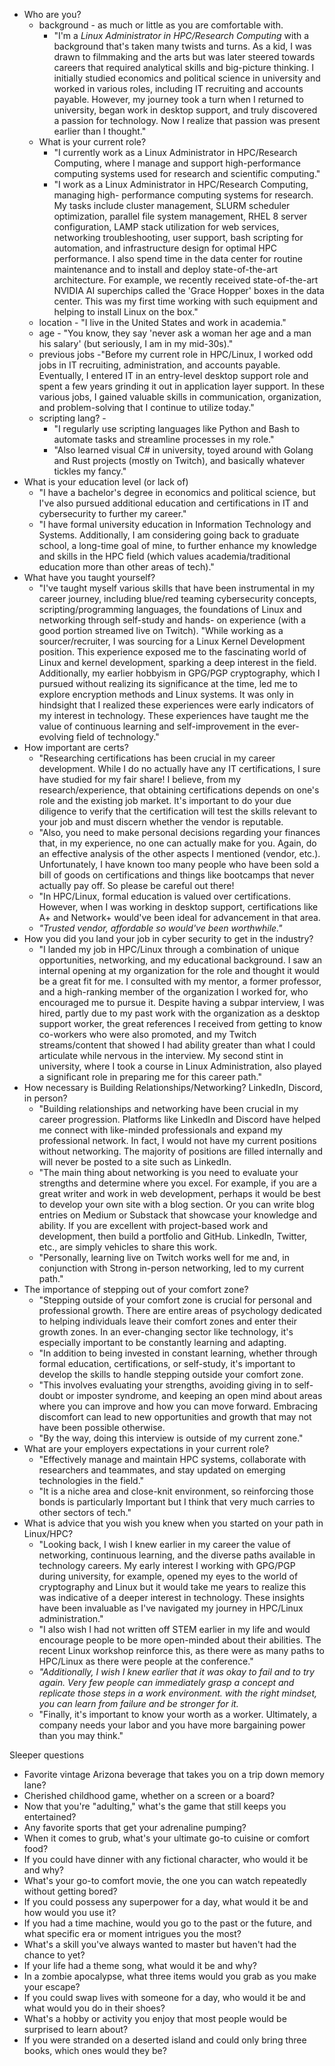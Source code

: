 - Who are you? 
	- background - as much or little as you are comfortable with. 
		- "I'm a *Linux Administrator in HPC/Research Computing* with a background that's taken many twists and turns. As a kid, I was drawn to filmmaking and the arts but was later steered towards careers that required analytical skills and big-picture thinking. I initially studied economics and political science in university and worked in various roles, including IT recruiting and accounts payable. However, my journey took a turn when I returned to university, began work in desktop support, and truly discovered a passion for technology. Now I realize that passion was present earlier than I thought."
	- What is your current role? 
		- "I currently work as a Linux Administrator in HPC/Research Computing, where I manage and support high-performance computing systems used for research and scientific computing."
		- "I work as a Linux Administrator in HPC/Research Computing, managing high- performance computing systems for research. My tasks include cluster management, SLURM scheduler optimization, parallel file system management, RHEL 8 server configuration, LAMP stack utilization for web services, networking troubleshooting, user support, bash scripting for automation, and infrastructure design for optimal HPC performance. I also spend time in the data center for routine maintenance and to install and  deploy state-of-the-art architecture. For example, we recently received state-of-the-art NVIDIA AI superchips called the 'Grace Hopper' boxes in the data center. This was my first time working with such equipment and helping to install Linux on the box."
	- location - "I live in the United States and work in academia."
	- age - "You know, they say 'never ask a woman her age and a man his salary' (but seriously, I am in my mid-30s)."
	- previous jobs -"Before my current role in HPC/Linux, I worked odd jobs in IT recruiting, administration, and accounts payable. Eventually, I entered IT in an entry-level desktop support role and spent a few years grinding it out in application layer support. In these various jobs, I gained valuable skills in communication, organization, and problem-solving that I continue to utilize today."
	- scripting lang? - 
		- "I regularly use scripting languages like Python and Bash to automate tasks and streamline processes in my role."
		- "Also learned visual C# in university, toyed around with Golang and Rust projects (mostly on Twitch), and basically whatever tickles my fancy."
- What is your education level (or lack of)
	- "I have a bachelor's degree in economics and political science, but I've also pursued additional education and certifications in IT and cybersecurity to further my career." 
	- "I have formal university education in Information Technology and Systems. Additionally, I am considering going back to graduate school, a long-time goal of mine, to further enhance my knowledge and skills in the HPC field (which values academia/traditional education more than other areas of tech)."
- What have you taught yourself?
	- "I've taught myself various skills that have been instrumental in my career journey, including blue/red teaming cybersecurity concepts, scripting/programming  languages, the foundations of Linux and networking through self-study and hands- on experience (with a good portion streamed live on Twitch). "While working as a sourcer/recruiter, I was sourcing for a Linux Kernel Development position. This experience exposed me to the fascinating world of Linux and kernel development, sparking a deep interest in the field. Additionally, my earlier hobbyism in GPG/PGP cryptography, which I pursued without realizing its significance at the time, led me to explore encryption methods and Linux systems. It was only in hindsight that I realized these experiences were early indicators of my interest in technology. These  experiences have taught me the value of continuous learning and self-improvement in the ever-evolving field of technology."
- How important are certs?
	- "Researching certifications has been crucial in my career development. While I do no actually have any IT certifications, I sure have studied for my fair share! I believe, from my research/experience, that obtaining certifications depends on one's role and the existing job market. It's important to do your due diligence to verify that the certification will test the skills relevant to your job and must discern whether the vendor is reputable. 
	- "Also, you need to make personal decisions regarding your finances that, in my experience, no one can actually make for you. Again, do an effective analysis of the other aspects I mentioned (vendor, etc.). Unfortunately, I have known too many people who have been sold a bill of goods on certifications and things like bootcamps that never actually pay off. So please be careful out there! 
	- "In HPC/Linux, formal education is valued over certifications. However, when I was working in desktop support, certifications like A+ and Network+ would've been ideal for advancement in that area.
	- *"Trusted vendor, affordable so would've been worthwhile."*
- How you did you land your job in cyber security to get in the industry?
	- "I landed my job in HPC/Linux through a combination of unique opportunities,
		networking, and my educational background. I saw an internal opening at my
		organization for the role and thought it would be a great fit for me. I consulted with my mentor, a former professor, and a high-ranking member of the organization I worked for, who encouraged me to pursue it. Despite having a subpar interview, I was hired, partly due to my past work with the organization as a desktop support worker, the great references I received from getting to know co-workers who were also promoted, and my Twitch streams/content that showed I had ability greater than what I could articulate while nervous in the interview. My second stint in university, where I took a course in Linux Administration, also played a significant role in preparing me for this
		career path."
- How necessary is Building Relationships/Networking? LinkedIn, Discord, in person? 
	- "Building relationships and networking have been crucial in my career progression. Platforms like LinkedIn and Discord have helped me connect with like-minded 	professionals and expand my professional network. In fact, I would not have my current positions without networking. The majority of positions are filled internally and will never be posted to a site such as LinkedIn. 
	- "The main thing about networking is you need to evaluate your strengths and determine where you excel. For example, if you are a great writer and work in web development, perhaps it would be best to develop your own site with a blog section. Or you can write blog entries on Medium or Substack that showcase your knowledge and ability. If you are excellent with project-based work and development, then build a portfolio and GitHub. LinkedIn, Twitter, etc., are simply vehicles to share this work. 
	- "Personally, learning live on Twitch works well for me and, in conjunction with Strong in-person networking, led to my current path."
- The importance of stepping out of your comfort zone?
	- "Stepping outside of your comfort zone is crucial for personal and professional growth. There are entire areas of psychology dedicated to helping individuals leave their comfort zones and enter their growth zones. In an ever-changing sector like technology, it's especially important to be constantly learning and adapting.
	- "In addition to being invested in constant learning, whether through formal education, certifications, or self-study, it's important to develop the skills to handle stepping outside your comfort zone.
	- "This involves evaluating your strengths, avoiding giving in to self-doubt or imposter syndrome, and keeping an open mind about areas where you can improve and how you can move forward. Embracing discomfort can lead to new opportunities and growth that may not have been possible otherwise.
	- "By the way, doing this interview is outside of my current zone."
- What are your employers expectations in your current role?
	- "Effectively manage and maintain HPC systems, collaborate with researchers and teammates, and stay updated on emerging technologies in the field." 
	- "It is a niche area and close-knit environment, so reinforcing those bonds is particularly  Important but I think that very much carries to other sectors of tech."
- What is advice that you wish  you knew when you started on your path in Linux/HPC?
	- "Looking back, I wish I knew earlier in my career the value of networking, continuous learning, and the diverse paths available in technology careers. My early interest I working with GPG/PGP during university, for example, opened my eyes to the world of cryptography and Linux but it would take me years to realize this was indicative of a deeper interest in technology. These insights have been invaluable as I've navigated my journey in HPC/Linux administration."
	- "I also wish I had not written off STEM earlier in my life and would encourage people to be more open-minded about their abilities. The recent Linux workshop reinforce this, as there were as many paths to HPC/Linux as there were people at the conference."
	- *"Additionally, I wish I knew earlier that it was okay to fail and to try again. Very few people can immediately grasp a concept and replicate those steps in a work  environment. with the right mindset, you can learn from failure and be stronger for it.*
	- "Finally, it's important to know your worth as a worker. Ultimately, a company needs your labor and you have more bargaining power than you may think."

Sleeper questions
-    Favorite vintage Arizona beverage that takes you on a trip down memory lane?
-    Cherished childhood game, whether on a screen or a board?
-    Now that you're "adulting," what's the game that still keeps you entertained?
-    Any favorite sports that get your adrenaline pumping?
-    When it comes to grub, what's your ultimate go-to cuisine or comfort food?
-    If you could have dinner with any fictional character, who would it be and why?
-    What's your go-to comfort movie, the one you can watch repeatedly without getting bored?
-    If you could possess any superpower for a day, what would it be and how would you use it?
-    If you had a time machine, would you go to the past or the future, and what specific era or moment intrigues you the most?
-    What's a skill you've always wanted to master but haven't had the chance to yet?
-    If your life had a theme song, what would it be and why?
-    In a zombie apocalypse, what three items would you grab as you make your escape?
-    If you could swap lives with someone for a day, who would it be and what would you do in their shoes?
-    What's a hobby or activity you enjoy that most people would be surprised to learn about?
 -   If you were stranded on a deserted island and could only bring three books, which ones would they be?

